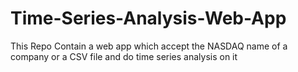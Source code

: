 # Time-Series-Analysis-Web-App
This Repo Contain a web app which accept the NASDAQ name of a company or a CSV file  and do time series analysis on it
